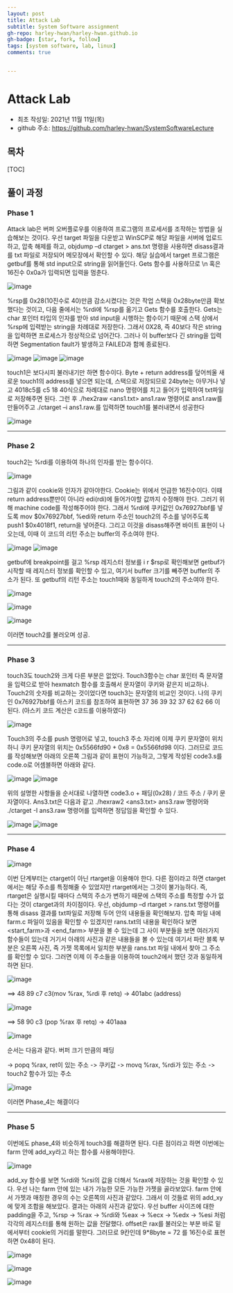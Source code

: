 ```yaml
---
layout: post
title: Attack Lab
subtitle: System Software assignment
gh-repo: harley-hwan/harley-hwan.github.io
gh-badge: [star, fork, follow]
tags: [system software, lab, linux]
comments: true


---
```



# Attack Lab

- 최초 작성일: 2021년 11월 11일(목)
- github 주소: <https://github.com/harley-hwan/SystemSoftwareLecture>


## 목차

[TOC]

## 풀이 과정

### Phase 1

Attack lab은 버퍼 오버플로우를 이용하여 프로그램의 프로세서를 조작하는 방법을 실습해보는 것이다. 우선 target 파일을 다운받고 WinSCP로 해당 파일을 서버에 업로드하고, 압축 해제를 하고, 
objdump –d ctarget > ans.txt 명령을 사용하면 disass결과를 txt 파일로 저장되어 메모장에서 확인할 수 있다. 해당 실습에서 target 프로그램은 getbuf를 통해 std input으로 string을 읽어들인다. Gets 함수를 사용하므로 \n 혹은 16진수 0x0a가 입력되면 입력을 멈춘다.

![image](https://user-images.githubusercontent.com/68185569/141251877-d9b3068e-48f7-46fc-b4a8-11b3f96495a7.png)

%rsp를 0x28(10진수로 40)만큼 감소시켰다는 것은 작업 스택을 0x28byte만큼 확보했다는 것이고, 다음 줄에서는 %rdi에 %rsp를 옮기고 Gets 함수를 호출한다. Gets는 char 포인터 타입의 인자를 받아 std input을 시행하는 함수이기 때문에 스택 상에서 %rsp에 입력받는 string을 차례대로 저장한다. 그래서 0X28, 즉 40보다 작은 string을 입력하면 프로세스가 정상적으로 넘어간다. 그러나 이 buffer보다 긴 string을 입력하면 Segmentation fault가 발생하고 FAILED과 함께 종료된다.

![image](https://user-images.githubusercontent.com/68185569/141251896-cb753c2b-ac80-4ed5-8edc-cfe7aea3ba77.png)
![image](https://user-images.githubusercontent.com/68185569/141251924-74511ba1-bf94-4a47-aeea-acd511cb76a2.png)
![image](https://user-images.githubusercontent.com/68185569/141251938-cb69ffa6-d419-4cbc-9fc8-38654513878a.png)

touch1은 보다시피 불러내기만 하면 함수이다. Byte + return address를 덮어씌울 새로운 touch1의 address를 넣으면 되는데, 스택으로 저장되므로 24byte는 아무거나 넣고 4018c5를 c5 18 40식으로 차례대로 nano 명령어를 치고 들어가 입력하여 txt파일로 저장해주면 된다. 
그런 후 ./hex2raw <ans1.txt> ans1.raw 명령어로 ans1.raw를 만들어주고 ./ctarget –i ans1.raw.를 입력하면 touch1를 불러내면서 성공한다

![image](https://user-images.githubusercontent.com/68185569/141251972-abb14dff-4af0-4eda-9d1d-e5460684b6a0.png)

---

### Phase 2

touch2는 %rdi를 이용하여 하나의 인자를 받는 함수이다.

![image](https://user-images.githubusercontent.com/68185569/141252021-94735188-2e9e-4665-99dc-28cb1cd56f08.png)

그림과 같이 cookie와 인자가 같아야한다. Cookie는 위에서 언급한 16진수이다. 이때 return address뿐만이 아니라 edi(rdi)에 들어가야할 값까지 수정해야 한다. 그러기 위해 machine code를 작성해주어야 한다. 그래서 %rdi에 쿠키값인 0x76927bbf를 넣도록 mov $0x76927bbf, %edi와 return 주소인 touch2의 주소를 넣어주도록 push1 $0x4018f1, return을 넣어준다. 그리고 이것을 disass해주면 바이트 표현이 나오는데, 이때 이 코드의 리턴 주소는 buffer의 주소여야 한다.

![image](https://user-images.githubusercontent.com/68185569/141252047-fa9131d3-f85e-438c-8850-1a2a336f0216.png)
![image](https://user-images.githubusercontent.com/68185569/141252062-aa2acb3a-8877-4791-b200-055e5c48f090.png)

getbuf에 breakpoint를 걸고 %rsp 레지스터 정보를 i r $rsp로 확인해보면 getbuf가 시작할 때 레지스터 정보를 확인할 수 있고, 여기서 buffer 크기를 빼주면 buffer의 주소가 된다. 또 getbuf의 리턴 주소는 touch1때와 동일하게 touch2의 주소여야 한다.

![image](https://user-images.githubusercontent.com/68185569/141252101-48ba290c-4f55-43d4-9482-fd5e615b0368.png)

![image](https://user-images.githubusercontent.com/68185569/141252112-9e265f96-6fe8-4fd9-b93e-e08a192f008d.png)

![image](https://user-images.githubusercontent.com/68185569/141252125-0ef9fd71-ccf5-4fd9-a1b1-9d832ed82e9c.png)

이러면 touch2를 불러오며 성공.

---

### Phase 3

touch3도 touch2와 크게 다른 부분은 없었다.
Touch3함수는 char 포인터 즉 문자열을 입력으로 받아 hexmatch 함수를 호출해서 문자열이 쿠키와 같은지 비교하나. Touch2의 숫자를 비교하는 것이었다면 touch3는 문자열의 비교인 것이다.
나의 쿠키인 0x76927bbf를 아스키 코드를 참조하여 표현하면 37 36 39 32 37 62 62 66 이 된다.
(아스키 코드 계산은 c코드를 이용하였다)

![image](https://user-images.githubusercontent.com/68185569/141252192-6c3b9daf-0b22-4f49-a281-39d8fb656e90.png)

Touch3의 주소를 push 명령어로 넣고, touch3 주소 자리에 이제 쿠키 문자열이 위치하니 쿠키 문자열의 위치는 0x5566fd90 + 0x8 = 0x5566fd98 이다. 그러므로 코드를 작성해보면 아래의 오른쪽 그림과 같이 표현이 가능하고, 그렇게 작성된 code3.s를 code.o로 어셈블하면 아래와 같다.

![image](https://user-images.githubusercontent.com/68185569/141252216-02cc00ed-4f39-445c-804e-efc14a6ce4ae.png)
![image](https://user-images.githubusercontent.com/68185569/141252233-eda161db-b376-4246-858e-3029f4d4213a.png)

위의 설명한 사항들을 순서대로 나열하면 code3.o + 패딩(0x28) / 코드 주소 / 쿠키 문자열이다.
Ans3.txt은 다음과 같고 ./hexraw2 <ans3.txt> ans3.raw 명령어와 ./ctarget -I ans3.raw 명령어를 입력하면 정답임을 확인할 수 있다.

![image](https://user-images.githubusercontent.com/68185569/141252252-c0001a04-5cd8-4c57-aa60-2f7dd58c620d.png)
![image](https://user-images.githubusercontent.com/68185569/141252278-a9637a57-4941-474a-9aa2-0a02d4a81333.png)

---

### Phase 4

![image](https://user-images.githubusercontent.com/68185569/141252323-4e665d1b-4bfb-4ac4-96c9-262d856d72ec.png)

이번 단계부터는 ctarget이 아닌 rtarget을 이용해야 한다. 다른 점이라고 하면 ctarget에서는 해당 주소를 특정해줄 수 있었지만 rtarget에서는 그것이 불가능하다. 즉, rtarget은 실행시킬 때마다 스택의 주소가 변하기 때문에 스택의 주소를 특정할 수가 없다는 것이 ctarget과의 차이점이다.
우선, objdump –d rtarget > rans.txt 명령어를 통해 disass 결과를 txt파일로 저장해 두어 안의 내용들을 확인해보자. 압축 파일 내에 farm.c 파일이 있음을 확인할 수 있겠지만 rans.txt의 내용을 확인하다 보면 <start_farm>과 <end_farm> 부분을 볼 수 있는데 그 사이 부분들을 보면 여러가지 함수들이 있는데 거기서 아래의 사진과 같은 내용들을 볼 수 있는데 여기서 파란 블록 부분은 오른쪽 사진, 즉 가젯 목록에서 일치한 부분을 rans.txt 파일 내에서 찾아 그 주소를 확인할 수 있다.
그러면 이제 이 주소들을 이용하여 touch2에서 했던 것과 동일하게 하면 된다.

![image](https://user-images.githubusercontent.com/68185569/141252360-afe0a5cf-7317-4987-80c4-59a05aeac65f.png)

==>	48 89 c7 c3(mov %rax, %rdi 후 retq) -> 401abc (address)

![image](https://user-images.githubusercontent.com/68185569/141252397-f0b064fb-add1-4210-8d15-39c4c92b0a85.png)

==>	58 90 c3 (pop %rax 후 retq) -> 401aaa

![image](https://user-images.githubusercontent.com/68185569/141252444-f90f9de4-9de0-4ca6-8c55-6a5e8788917d.png)

순서는 다음과 같다. 버퍼 크기 만큼의 패딩 

-> popq %rax, ret이 있는 주소 
-> 쿠키값 
-> movq %rax, %rdi가 있는 주소 
-> touch2 함수가 있는 주소

![image](https://user-images.githubusercontent.com/68185569/141252471-c553027d-a1da-4ae7-a5be-a91141f76867.png)

이러면 Phase_4는 해결이다

---

### Phase 5

이번에도 phase_4와 비슷하게 touch3를 해결하면 된다. 다른 점이라고 하면 이번에는 farm 안에 add_xy라고 하는 함수를 사용해야한다.

![image](https://user-images.githubusercontent.com/68185569/141252517-fc828f23-1d73-4ade-8a2b-057ea45b39d7.png)

add_xy 함수를 보면 %rdi와 %rsi의 값을 더해서 %rax에 저장하는 것을 확인할 수 있다.
우선 나는 farm 안에 있는 내가 가능한 모든 가능한 가젯을 골라보았다.
farm 안에서 가젯과 매칭한 경우의 수는 오른쪽의 사진과 같았다.
그래서 이 것들로 위의 add_xy에 맞게 조합을 해보았다.
결과는 아래의 사진과 같았다.
우선 buffer 사이즈에 대한 padding을 주고,
%rsp -> %rax -> %rdi와
%eax -> %ecx -> %edx -> %esi 
처럼 각각의 레지스터를 통해 원하는 값을 전달했다.
offset은 rax를 불러오는 부분 바로 밑에서부터 cookie의 거리를 말한다. 그러므로 9칸인데 9*8byte = 72
를 16진수로 표현하면 0x48이 된다.

![image](https://user-images.githubusercontent.com/68185569/141252584-f899a136-bd04-42bf-9e4c-21b93e77d344.png)

![image](https://user-images.githubusercontent.com/68185569/141252606-80b578a6-61a5-404a-ac84-8b03aea1a931.png)

![image](https://user-images.githubusercontent.com/68185569/141252632-2de11cf9-2563-40a0-9e43-d0962fd0b192.png)





